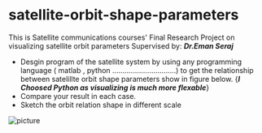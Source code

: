 # satellite-orbit-shape-parameters
This is Satellite communications courses' Final Research Project on visualizing satellite orbit parameters Supervised by: ***Dr.Eman Seraj*** 

* Desgin program of the satellite system by using any programming language (
matlab , python ...............................) to get the relationship between satelillte
orbit shape parameters show in figure below. {***I Choosed Python as visualizing is much more flexable***}
* Compare your result in each case.
* Sketch the orbit relation shape in different scale

![picture](https://www.spaceacademy.net.au/watch/track/satellip.gif)
